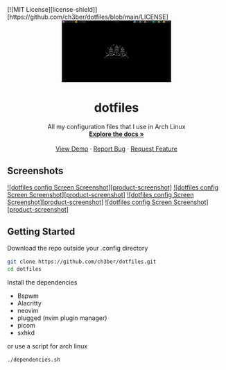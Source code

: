 <div id="top"></div>
[![MIT License][license-shield]][https://github.com/ch3ber/dotfiles/blob/main/LICENSE]

<br />
<div align="center">
  <a href="https://github.com/ch3ber/dotfiles">
    <img src="./images/view.png" alt="View of config" width="50%" height="auto">
  </a>

<h1 align="center">dotfiles</h1>

  <p align="center">
    All my configuration files that I use in Arch Linux
    <br />
    <a href="https://github.com/ch3ber/dotfiles"><strong>Explore the docs »</strong></a>
    <br />
    <br />
    <a href="https://github.com/ch3ber/dotfiles">View Demo</a>
    ·
    <a href="https://github.com/ch3ber/dotfiles/issues">Report Bug</a>
    ·
    <a href="https://github.com/ch3ber/dotfiles/issues">Request Feature</a>
  </p>
</div>

## Screenshots

[![dotfiles config Screen Screenshot][product-screenshot]](./images/view.png)
[![dotfiles config Screen Screenshot][product-screenshot]](./images/windows.png)
[![dotfiles config Screen Screenshot][product-screenshot]](./images/nvim.png)
[![dotfiles config Screen Screenshot][product-screenshot]](./images/nvim-telescope.png)

## Getting Started

Download the repo outside your .config directory
```bash
git clone https://github.com/ch3ber/dotfiles.git
cd dotfiles
```

Install the dependencies

- Bspwm
- Alacritty
- neovim
- plugged (nvim plugin manager)
- picom
- sxhkd

or use a script for arch linux
```bash
./dependencies.sh
```


